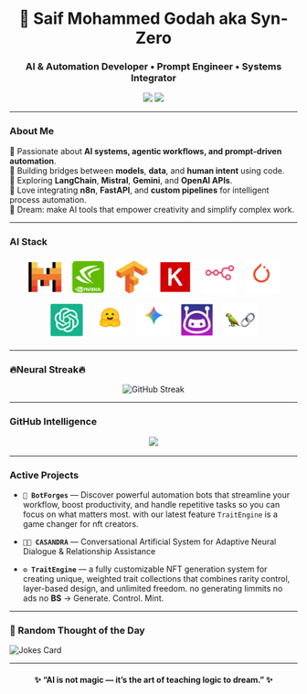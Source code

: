 <h1 align="center">🤖 Saif Mohammed Godah aka Syn-Zero</h1>
<h3 align="center">AI & Automation Developer • Prompt Engineer • Systems Integrator</h3>

<p align="center">
  <img src="https://img.shields.io/badge/focus-Automation%20%26%20Agentic%20AI-ff00ff?style=flat-square"/>
  <img src="https://img.shields.io/badge/location-Planet%20Earth%20(UTC%2B3)-00ffff?style=flat-square"/>
</p>

---

### About Me
🔹 Passionate about **AI systems, agentic workflows, and prompt-driven automation**.  
🔹 Building bridges between **models**, **data**, and **human intent** using code.  
🔹 Exploring **LangChain**, **Mistral**, **Gemini**, and **OpenAI APIs**.  
🔹 Love integrating **n8n**, **FastAPI**, and **custom pipelines** for intelligent process automation.  
🔹 Dream: make AI tools that empower creativity and simplify complex work.

---

### AI Stack

<p align="center">
  <img src="https://raw.githubusercontent.com/SaifMohammedGodah-ofc/SaifMohammedGodah-ofc/main/icon/1.png" width="60" style="margin:6px;"/>
  <img src="https://raw.githubusercontent.com/SaifMohammedGodah-ofc/SaifMohammedGodah-ofc/main/icon/2.png" width="60" style="margin:6px;"/>
<img src="https://raw.githubusercontent.com/SaifMohammedGodah-ofc/SaifMohammedGodah-ofc/main/icon/3.png" width="60" style="margin:6px;"/>
<img src="https://raw.githubusercontent.com/SaifMohammedGodah-ofc/SaifMohammedGodah-ofc/main/icon/4.png" width="60" style="margin:6px;"/>
<img src="https://raw.githubusercontent.com/SaifMohammedGodah-ofc/SaifMohammedGodah-ofc/main/icon/5.png" width="60" style="margin:6px;"/>
<img src="https://raw.githubusercontent.com/SaifMohammedGodah-ofc/SaifMohammedGodah-ofc/main/icon/6.png" width="60" style="margin:6px;"/>
<img src="https://raw.githubusercontent.com/SaifMohammedGodah-ofc/SaifMohammedGodah-ofc/main/icon/7.png" width="60" style="margin:6px;"/>
<img src="https://raw.githubusercontent.com/SaifMohammedGodah-ofc/SaifMohammedGodah-ofc/main/icon/8.png" width="60" style="margin:6px;"/>
<img src="https://raw.githubusercontent.com/SaifMohammedGodah-ofc/SaifMohammedGodah-ofc/main/icon/9.png" width="60" style="margin:6px;"/>
<img src="https://raw.githubusercontent.com/SaifMohammedGodah-ofc/SaifMohammedGodah-ofc/main/icon/10.png" width="60" style="margin:6px;"/>
<img src="https://raw.githubusercontent.com/SaifMohammedGodah-ofc/SaifMohammedGodah-ofc/main/icon/11.png" width="60" style="margin:6px;"/>

</p>

---
### 🔥Neural Streak🔥
<p align="center">
  <img src="https://streak-stats.demolab.com?user=SaifMohammedGodah-ofc&theme=tokyonight&ring=00ffff&fire=ff00ff&currStreakNum=ffffff" alt="GitHub Streak"/>
</p>

---

### GitHub Intelligence
<p align="center">
  <img src="https://github-readme-stats.vercel.app/api?username=SaifMohammedGodah-ofc&show_icons=true&theme=tokyonight&title_color=00ffff&icon_color=ff00ff&text_color=ffffff&bg_color=0d1117" height="165">
</p>

---

### Active Projects
- **`🤖 BotForges`** — Discover powerful automation bots that streamline your workflow, boost productivity, and handle repetitive tasks so you can focus on what matters most. with our latest feature `TraitEngine` is a game changer for nft creators.
  
- **`👩‍🦰 CASANDRA`** — Conversational Artificial System for Adaptive Neural Dialogue & Relationship Assistance

-  **`⚙️ TraitEngine`** — a fully customizable NFT generation system for creating unique, weighted trait collections that combines rarity control, layer-based design, and unlimited freedom. no generating limmits no ads no **BS** -> Generate. Control. Mint.

---

### 💬 Random Thought of the Day

![Jokes Card](https://readme-jokes.vercel.app/api?theme=tokyonight)

---

<h4 align="center">✨ “AI is not magic — it’s the art of teaching logic to dream.” ✨ </h4> 
